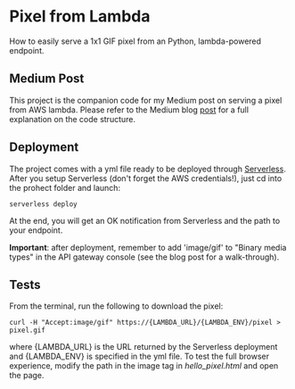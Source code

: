 # Pixel from Lambda
How to easily serve a 1x1 GIF pixel from an Python, lambda-powered endpoint.

## Medium Post
This project is the companion code for my Medium post on serving a pixel from AWS lambda. Please refer to the Medium blog [post](https://medium.com/@jacopotagliabue/serving-1x1-pixels-from-aws-lambda-endpoints-9eff73fe7631)  for a full explanation on the code structure.

## Deployment
The project comes with a yml file ready to be deployed through [Serverless](https://serverless.com/). After you setup Serverless (don't forget the AWS credentials!), just cd into the prohect folder and launch:

`serverless deploy`

At the end, you will get an OK notification from Serverless and the path to your endpoint.

**Important**: after deployment, remember to add 'image/gif' to "Binary media types" in the API gateway console (see the blog post for a walk-through).

## Tests
From the terminal, run the following to download the pixel:

`curl -H "Accept:image/gif" https://{LAMBDA_URL}/{LAMBDA_ENV}/pixel > pixel.gif`

where {LAMBDA_URL} is the URL returned by the Serverless deployment and {LAMBDA_ENV} is specified in the yml file.
To test the full browser experience, modify the path in the image tag in *hello_pixel.html* and open the page.


 

 
